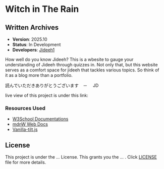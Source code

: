 # Witch in The Rain

## Written Archives

- **Version**: 2025.10
- **Status**: In Development
- **Developers**: [Jideeh1](https://github.com/Jideeh1)

How well do you know Jideeh? This is a wbesite to gauge your understanding of Jideeh through quizzes in. Not only that, but this website serves as a comfort space for jideeh that tackles various topics. So think of it as a blog more than a portfolio.

読んでいただきありがとうございます　－　 JD

live view of this project is under this link:

### Resources Used

- [W3School Documentations](https://www.w3schools.com/)
- [mdnW Web Docs](https://developer.mozilla.org/en-US/)
- [Vanilla-tilt.js](https://micku7zu.github.io/vanilla-tilt.js/)

## License

This project is under the ... License. This grants you the ... . Click <a href="License.txt">LICENSE</a> file for more details.
